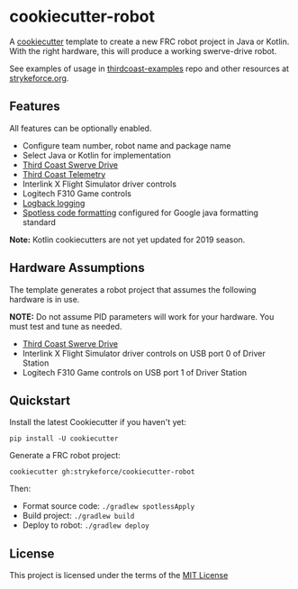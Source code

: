 # cookiecutter-robot

A [cookiecutter](https://github.com/audreyr/cookiecutter) template to create a new FRC robot project in Java or Kotlin. With the right hardware, this will produce a working swerve-drive robot.

See examples of usage in [thirdcoast-examples](https://github.com/strykeforce/thirdcoast-examples) repo and other resources at [strykeforce.org](https://strykeforce.org/resources/).

## Features

All features can be optionally enabled.

-   Configure team number, robot name and package name
-   Select Java or Kotlin for implementation
-   [Third Coast Swerve Drive](https://github.com/strykeforce/thirdcoast)
-   [Third Coast Telemetry](https://github.com/strykeforce/thirdcoast)
-   Interlink X Flight Simulator driver controls
-   Logitech F310 Game controls
-   [Logback logging](https://logback.qos.ch)
-   [Spotless code formatting](https://github.com/diffplug/spotless) configured for Google java formatting standard

**Note:** Kotlin cookiecutters are not yet updated for 2019 season.

## Hardware Assumptions

The template generates a robot project that assumes the following hardware is in use.

**NOTE:** Do not assume PID parameters will work for your hardware. You must test and tune as needed.

-   [Third Coast Swerve Drive](https://www.strykeforce.org/resources/Mechanical_Design_Description_of_Stryke_Force_Swerve_Drive_Units.pdf)
-   Interlink X Flight Simulator driver controls on USB port 0 of Driver Station
-   Logitech F310 Game controls on USB port 1 of Driver Station



## Quickstart

Install the latest Cookiecutter if you haven't yet:

    pip install -U cookiecutter

Generate a FRC robot project:

    cookiecutter gh:strykeforce/cookiecutter-robot

Then:

-   Format source code: `./gradlew spotlessApply`
-   Build project: `./gradlew build`
-   Deploy to robot: `./gradlew deploy`

## License

This project is licensed under the terms of the [MIT License](/LICENSE)
